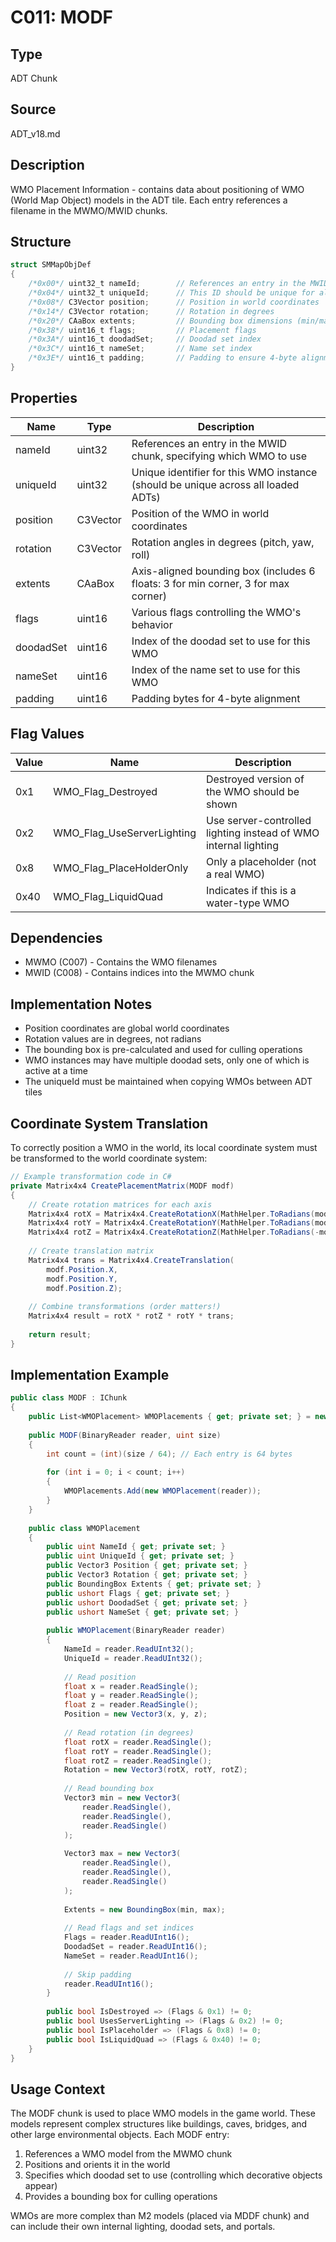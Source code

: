 # C011: MODF

## Type
ADT Chunk

## Source
ADT_v18.md

## Description
WMO Placement Information - contains data about positioning of WMO (World Map Object) models in the ADT tile. Each entry references a filename in the MWMO/MWID chunks.

## Structure
```csharp
struct SMMapObjDef
{
    /*0x00*/ uint32_t nameId;        // References an entry in the MWID chunk specifying which WMO model to use
    /*0x04*/ uint32_t uniqueId;      // This ID should be unique for all ADTs currently loaded
    /*0x08*/ C3Vector position;      // Position in world coordinates
    /*0x14*/ C3Vector rotation;      // Rotation in degrees
    /*0x20*/ CAaBox extents;         // Bounding box dimensions (min/max corners)
    /*0x38*/ uint16_t flags;         // Placement flags
    /*0x3A*/ uint16_t doodadSet;     // Doodad set index
    /*0x3C*/ uint16_t nameSet;       // Name set index
    /*0x3E*/ uint16_t padding;       // Padding to ensure 4-byte alignment
}
```

## Properties
| Name | Type | Description |
|------|------|-------------|
| nameId | uint32 | References an entry in the MWID chunk, specifying which WMO to use |
| uniqueId | uint32 | Unique identifier for this WMO instance (should be unique across all loaded ADTs) |
| position | C3Vector | Position of the WMO in world coordinates |
| rotation | C3Vector | Rotation angles in degrees (pitch, yaw, roll) |
| extents | CAaBox | Axis-aligned bounding box (includes 6 floats: 3 for min corner, 3 for max corner) |
| flags | uint16 | Various flags controlling the WMO's behavior |
| doodadSet | uint16 | Index of the doodad set to use for this WMO |
| nameSet | uint16 | Index of the name set to use for this WMO |
| padding | uint16 | Padding bytes for 4-byte alignment |

## Flag Values
| Value | Name | Description |
|-------|------|-------------|
| 0x1 | WMO_Flag_Destroyed | Destroyed version of the WMO should be shown |
| 0x2 | WMO_Flag_UseServerLighting | Use server-controlled lighting instead of WMO internal lighting |
| 0x8 | WMO_Flag_PlaceHolderOnly | Only a placeholder (not a real WMO) |
| 0x40 | WMO_Flag_LiquidQuad | Indicates if this is a water-type WMO |

## Dependencies
- MWMO (C007) - Contains the WMO filenames
- MWID (C008) - Contains indices into the MWMO chunk

## Implementation Notes
- Position coordinates are global world coordinates
- Rotation values are in degrees, not radians
- The bounding box is pre-calculated and used for culling operations
- WMO instances may have multiple doodad sets, only one of which is active at a time
- The uniqueId must be maintained when copying WMOs between ADT tiles

## Coordinate System Translation
To correctly position a WMO in the world, its local coordinate system must be transformed to the world coordinate system:

```csharp
// Example transformation code in C#
private Matrix4x4 CreatePlacementMatrix(MODF modf)
{
    // Create rotation matrices for each axis
    Matrix4x4 rotX = Matrix4x4.CreateRotationX(MathHelper.ToRadians(modf.Rotation.X));
    Matrix4x4 rotY = Matrix4x4.CreateRotationY(MathHelper.ToRadians(modf.Rotation.Y - 270.0f));
    Matrix4x4 rotZ = Matrix4x4.CreateRotationZ(MathHelper.ToRadians(-modf.Rotation.Z));
    
    // Create translation matrix
    Matrix4x4 trans = Matrix4x4.CreateTranslation(
        modf.Position.X,
        modf.Position.Y,
        modf.Position.Z);
    
    // Combine transformations (order matters!)
    Matrix4x4 result = rotX * rotZ * rotY * trans;
    
    return result;
}
```

## Implementation Example
```csharp
public class MODF : IChunk
{
    public List<WMOPlacement> WMOPlacements { get; private set; } = new List<WMOPlacement>();
    
    public MODF(BinaryReader reader, uint size)
    {
        int count = (int)(size / 64); // Each entry is 64 bytes
        
        for (int i = 0; i < count; i++)
        {
            WMOPlacements.Add(new WMOPlacement(reader));
        }
    }
    
    public class WMOPlacement
    {
        public uint NameId { get; private set; }
        public uint UniqueId { get; private set; }
        public Vector3 Position { get; private set; }
        public Vector3 Rotation { get; private set; }
        public BoundingBox Extents { get; private set; }
        public ushort Flags { get; private set; }
        public ushort DoodadSet { get; private set; }
        public ushort NameSet { get; private set; }
        
        public WMOPlacement(BinaryReader reader)
        {
            NameId = reader.ReadUInt32();
            UniqueId = reader.ReadUInt32();
            
            // Read position
            float x = reader.ReadSingle();
            float y = reader.ReadSingle();
            float z = reader.ReadSingle();
            Position = new Vector3(x, y, z);
            
            // Read rotation (in degrees)
            float rotX = reader.ReadSingle();
            float rotY = reader.ReadSingle();
            float rotZ = reader.ReadSingle();
            Rotation = new Vector3(rotX, rotY, rotZ);
            
            // Read bounding box
            Vector3 min = new Vector3(
                reader.ReadSingle(),
                reader.ReadSingle(),
                reader.ReadSingle()
            );
            
            Vector3 max = new Vector3(
                reader.ReadSingle(),
                reader.ReadSingle(),
                reader.ReadSingle()
            );
            
            Extents = new BoundingBox(min, max);
            
            // Read flags and set indices
            Flags = reader.ReadUInt16();
            DoodadSet = reader.ReadUInt16();
            NameSet = reader.ReadUInt16();
            
            // Skip padding
            reader.ReadUInt16();
        }
        
        public bool IsDestroyed => (Flags & 0x1) != 0;
        public bool UsesServerLighting => (Flags & 0x2) != 0;
        public bool IsPlaceholder => (Flags & 0x8) != 0;
        public bool IsLiquidQuad => (Flags & 0x40) != 0;
    }
}
```

## Usage Context
The MODF chunk is used to place WMO models in the game world. These models represent complex structures like buildings, caves, bridges, and other large environmental objects. Each MODF entry:

1. References a WMO model from the MWMO chunk
2. Positions and orients it in the world
3. Specifies which doodad set to use (controlling which decorative objects appear)
4. Provides a bounding box for culling operations

WMOs are more complex than M2 models (placed via MDDF chunk) and can include their own internal lighting, doodad sets, and portals. 